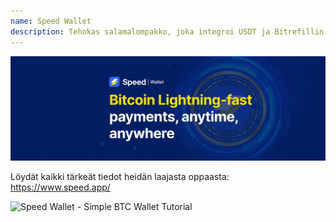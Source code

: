 ```yaml
---
name: Speed Wallet
description: Tehokas salamalompakko, joka integroi USDT ja Bitrefillin
---
```

![cover](assets/cover.webp)

Löydät kaikki tärkeät tiedot heidän laajasta oppaasta: https://www.speed.app/

![ Speed Wallet - Simple BTC Wallet Tutorial ](https://youtu.be/2o8gH-D89HI?si=7dDRBIZiIW4Tp4ka)